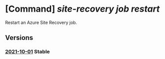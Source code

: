 # [Command] _site-recovery job restart_

Restart an Azure Site Recovery job.

## Versions

### [2021-10-01](/Resources/mgmt-plane/L3N1YnNjcmlwdGlvbnMve30vcmVzb3VyY2Vncm91cHMve30vcHJvdmlkZXJzL21pY3Jvc29mdC5yZWNvdmVyeXNlcnZpY2VzL3ZhdWx0cy97fS9yZXBsaWNhdGlvbmpvYnMve30vcmVzdGFydA==/2021-10-01.xml) **Stable**

<!-- mgmt-plane /subscriptions/{}/resourcegroups/{}/providers/microsoft.recoveryservices/vaults/{}/replicationjobs/{}/restart 2021-10-01 -->
